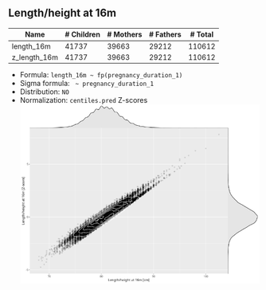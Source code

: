 ## Length/height at 16m

| Name | # Children | # Mothers | # Fathers | # Total |
| ---- | ---------- | --------- | --------- | ------- |
| length_16m | 41737 | 39663 | 29212 | 110612 |
| z_length_16m | 41737 | 39663 | 29212 | 110612 |

- Formula: `length_16m ~ fp(pregnancy_duration_1)`
- Sigma formula: ` ~ pregnancy_duration_1`
- Distribution: `NO`
- Normalization: `centiles.pred` Z-scores
![](plots/z_length_16m_vs_length_16m_child.png)


